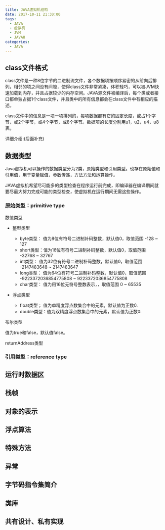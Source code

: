 ```yaml
---
title: JAVA虚拟机结构
date: 2017-10-11 21:30:00
tags:
  - JAVA
  - 虚拟机
  - JVM
  - JAVA8
categories:
  - JAVA
---
```

## class文件格式

class文件是一种8位字节的二进制流文件，各个数据项按顺序紧密的从前向后排列，相邻的项之间没有间隙，使得class文件非常紧凑，体积轻巧，可以被JVM快速加载到内存，并且占据较少的内存空间。JAVA源文件被编译后，每个类或者接口都单独占据1个class文件，并且类中的所有信息都会在class文件中有相应的描述。

class文件中的信息是一项一项排列的，每项数据都有它的固定长度，或占1个字节，或2个字节，或4个字节，或8个字节。数据项的长度分别用u1，u2，u4，u8表。

详细介绍:(后面补充)

## 数据类型

Java虚拟机可以操作的数据类型分为2类，原始类型和引用类型。也存在原始值和引用值，用于变量赋值，参数传递，方法方法和运算操作。

JAVA虚拟机希望尽可能多的类型检查在程序运行前完成，即编译器在编译期间就要尽最大努力完成可能的类型检查，使虚拟机在运行期间无需这些操作。

### 原始类型：primitive type

数值类型

  * 整型类型
    * byte类型： 值为8位有符号二进制补码整数，默认值0，取值范围 -128 ~ 127
    * short类型：值为16位有符号二进制补码整数，默认值0，取值范围 -32768 ~ 32767
    * int类型：  值为32位有符号二进制补码整数，默认值0，取值范围 -2147483648 ~ 2147483647
    * long类型： 值为64位有符号二进制补码整数，默认值0，取值范围 -9223372036854775808 ~ 9223372036854775808
    * char类型： 值为用16位无符号整数表示，，取值范围 0 ~ 65535

  * 浮点类型
    * float类型； 值为单精度浮点数集合中的元素，默认值为正数0.
    * double类型：值为双精度浮点数集合中的元素，默认值为正数0.

布尔类型

值为true和false，默认值false。

returnAddress类型

### 引用类型：reference type


## 运行时数据区

## 栈帧

## 对象的表示

## 浮点算法

## 特殊方法

## 异常

## 字节码指令集简介

## 类库

## 共有设计、私有实现
